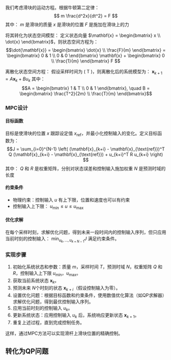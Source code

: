 我们考虑滑块的运动方程。根据牛顿第二定律：
$$ m \frac{d^2x}{dt^2} = F $$
其中：
$m$ 是滑块的质量
$x$ 是滑块的位置
$F$ 是施加在滑块上的力

将其转化为状态空间模型：
定义状态向量 $\mathbf{x} = \begin{bmatrix} x \\ \dot{x} \end{bmatrix}$，则状态空间方程为：
$$\dot{\mathbf{x}} = \begin{bmatrix} \dot{x} \\ \frac{F}{m} \end{bmatrix} = \begin{bmatrix} 0 & 1 \\ 0 & 0 \end{bmatrix} \mathbf{x} + \begin{bmatrix} 0 \\ \frac{1}{m} \end{bmatrix} F $$

离散化状态空间方程：
假设采样时间为 \( T \)，则离散化后的系统模型为：
$\mathbf{x}_{k+1} = A \mathbf{x}_k + B u_k$
其中：
$$A = \begin{bmatrix} 1 & T \\ 0 & 1 \end{bmatrix}, \quad B = \begin{bmatrix} \frac{T^2}{2m} \\ \frac{T}{m} \end{bmatrix}$$

### MPC设计
#### 目标函数
目标是使滑块的位置 $x$ 跟踪设定值 $x_{\text{ref}}$，并最小化控制输入的变化。定义目标函数为：
$$J = \sum_{i=0}^{N-1} \left( (\mathbf{x}_{k+i} - \mathbf{x}_{\text{ref}})^T Q (\mathbf{x}_{k+i} - \mathbf{x}_{\text{ref}}) + u_{k+i}^T R u_{k+i} \right) $$
其中：
$Q$ 和 $R$ 是权重矩阵，分别对状态误差和控制输入施加权重
$N$ 是预测时域的长度

#### 约束条件
- 物理约束：控制输入 $u$ 有上下限，位置和速度也可以有约束
- 控制输入上下限： $u_{\min} \leq u \leq u_{\max}$

#### 优化求解
在每个采样时刻，求解优化问题，得到未来一段时间内的控制输入序列，但只应用当前时刻的控制输入：
$\min_{u_k, \ldots, u_{k+N-1}} J$
满足约束条件。

### 实现步骤
1. 初始化系统状态和参数：质量 $m$，采样时间 $T$，预测时域 $N$，权重矩阵 $Q$ 和 $R$，控制输入上下限 $u_{\min}$，$u_{\max}$。
2. 获取当前系统状态 $\mathbf{x}_k$。
3. 预测未来 $N$个时刻的状态 $\mathbf{x}_{k+i}$（假设控制输入为零）。
4. 设置优化问题：根据目标函数和约束条件，使用数值优化算法（如QP求解器）求解优化问题，得到最优控制输入序列。
5. 应用当前时刻的控制输入 $u_k$。
6. 更新系统状态：应用控制输入 $u_k$ 后，系统响应更新状态 $\mathbf{x}_{k+1}$。
7. 重复上述过程，直到完成控制任务。

这样，通过MPC方法可以实现滑杆上滑块位置的精确控制。

## 转化为QP问题

